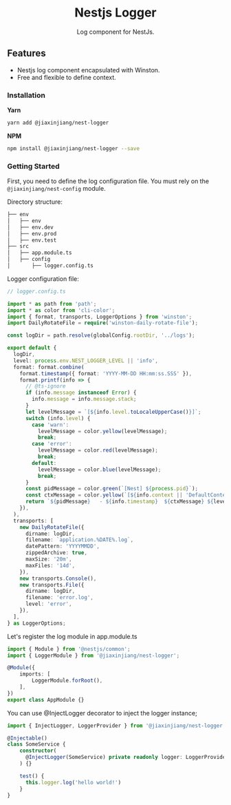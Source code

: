 <h1 align="center">Nestjs Logger</h1>

<p align="center">Log component for NestJs.</p>

## Features

- Nestjs log component encapsulated with Winston.
- Free and flexible to define context.

### Installation

**Yarn**
```bash
yarn add @jiaxinjiang/nest-logger
```

**NPM**
```bash
npm install @jiaxinjiang/nest-logger --save
```

### Getting Started

First, you need to define the log configuration file. You must rely on the `@jiaxinjiang/nest-config` module.

Directory structure:

```bash
├── env
│   ├── env
│   ├── env.dev
│   ├── env.prod
│   ├── env.test
├── src
│   ├── app.module.ts
│   ├── config
│       ├── logger.config.ts
```

Logger configuration file:

```ts
// logger.config.ts

import * as path from 'path';
import * as color from 'cli-color';
import { format, transports, LoggerOptions } from 'winston';
import DailyRotateFile = require('winston-daily-rotate-file');

const logDir = path.resolve(globalConfig.rootDir, '../logs');

export default {
  logDir,
  level: process.env.NEST_LOGGER_LEVEL || 'info',
  format: format.combine(
    format.timestamp({ format: 'YYYY-MM-DD HH:mm:ss.SSS' }),
    format.printf(info => {
      // @ts-ignore
      if (info.message instanceof Error) {
        info.message = info.message.stack;
      }
      let levelMessage = `[${info.level.toLocaleUpperCase()}]`;
      switch (info.level) {
        case 'warn':
          levelMessage = color.yellow(levelMessage);
          break;
        case 'error':
          levelMessage = color.red(levelMessage);
          break;
        default:
          levelMessage = color.blue(levelMessage);
          break;
      }
      const pidMessage = color.green(`[Nest] ${process.pid}`);
      const ctxMessage = color.yellow(`[${info.context || 'DefaultContext'}]`);
      return `${pidMessage}   - ${info.timestamp}  ${ctxMessage} ${levelMessage} ${info.message}`;
    }),
  ),
  transports: [
    new DailyRotateFile({
      dirname: logDir,
      filename: `application.%DATE%.log`,
      datePattern: 'YYYYMMDD',
      zippedArchive: true,
      maxSize: '20m',
      maxFiles: '14d',
    }),
    new transports.Console(),
    new transports.File({
      dirname: logDir,
      filename: 'error.log',
      level: 'error',
    }),
  ],
} as LoggerOptions;

```

Let's register the log module in app.module.ts


```ts
import { Module } from '@nestjs/common';
import { LoggerModule } from '@jiaxinjiang/nest-logger';

@Module({
    imports: [
        LoggerModule.forRoot(),
    ],
})
export class AppModule {}
```

You can use @InjectLogger decorator to inject the logger instance;

```ts
import { InjectLogger, LoggerProvider } from '@jiaxinjiang/nest-logger';

@Injectable()
class SomeService {
    constructor(
      @InjectLogger(SomeService) private readonly logger: LoggerProvider
    ) {}

    test() {
      this.logger.log('hello world!')
    }
}
```